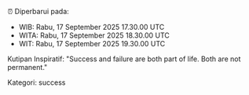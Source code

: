 ⏰ Diperbarui pada:
- WIB: Rabu, 17 September 2025 17.30.00 UTC
- WITA: Rabu, 17 September 2025 18.30.00 UTC
- WIT: Rabu, 17 September 2025 19.30.00 UTC

Kutipan Inspiratif:
"Success and failure are both part of life. Both are not permanent."


Kategori: success


